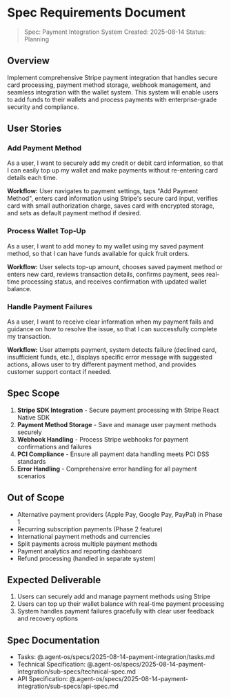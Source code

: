 # Spec Requirements Document

> Spec: Payment Integration System
> Created: 2025-08-14
> Status: Planning

## Overview

Implement comprehensive Stripe payment integration that handles secure card processing, payment method storage, webhook management, and seamless integration with the wallet system. This system will enable users to add funds to their wallets and process payments with enterprise-grade security and compliance.

## User Stories

### Add Payment Method

As a user, I want to securely add my credit or debit card information, so that I can easily top up my wallet and make payments without re-entering card details each time.

**Workflow:** User navigates to payment settings, taps "Add Payment Method", enters card information using Stripe's secure card input, verifies card with small authorization charge, saves card with encrypted storage, and sets as default payment method if desired.

### Process Wallet Top-Up

As a user, I want to add money to my wallet using my saved payment method, so that I can have funds available for quick fruit orders.

**Workflow:** User selects top-up amount, chooses saved payment method or enters new card, reviews transaction details, confirms payment, sees real-time processing status, and receives confirmation with updated wallet balance.

### Handle Payment Failures

As a user, I want to receive clear information when my payment fails and guidance on how to resolve the issue, so that I can successfully complete my transaction.

**Workflow:** User attempts payment, system detects failure (declined card, insufficient funds, etc.), displays specific error message with suggested actions, allows user to try different payment method, and provides customer support contact if needed.

## Spec Scope

1. **Stripe SDK Integration** - Secure payment processing with Stripe React Native SDK
2. **Payment Method Storage** - Save and manage user payment methods securely
3. **Webhook Handling** - Process Stripe webhooks for payment confirmations and failures
4. **PCI Compliance** - Ensure all payment data handling meets PCI DSS standards
5. **Error Handling** - Comprehensive error handling for all payment scenarios

## Out of Scope

- Alternative payment providers (Apple Pay, Google Pay, PayPal) in Phase 1
- Recurring subscription payments (Phase 2 feature)
- International payment methods and currencies
- Split payments across multiple payment methods
- Payment analytics and reporting dashboard
- Refund processing (handled in separate system)

## Expected Deliverable

1. Users can securely add and manage payment methods using Stripe
2. Users can top up their wallet balance with real-time payment processing
3. System handles payment failures gracefully with clear user feedback and recovery options

## Spec Documentation

- Tasks: @.agent-os/specs/2025-08-14-payment-integration/tasks.md
- Technical Specification: @.agent-os/specs/2025-08-14-payment-integration/sub-specs/technical-spec.md
- API Specification: @.agent-os/specs/2025-08-14-payment-integration/sub-specs/api-spec.md